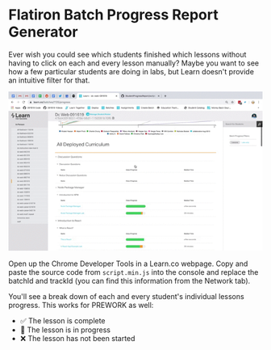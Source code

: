 # Flatiron Batch Progress Report Generator

Ever wish you could see which students finished which lessons without having to click on each and every lesson manually? Maybe you want to see how a few particular students are doing in labs, but Learn doesn't provide an intuitive filter for that.

![Demo](./demo.gif)

Open up the Chrome Developer Tools in a Learn.co webpage. Copy and paste the source code from `script.min.js` into the console and replace the batchId and trackId (you can find this information from the Network tab).

You'll see a break down of each and every student's individual lessons progress. This works for PREWORK as well:
* ✅ The lesson is complete
* 💪 The lesson is in progress
* ❌ The lesson has not been started
